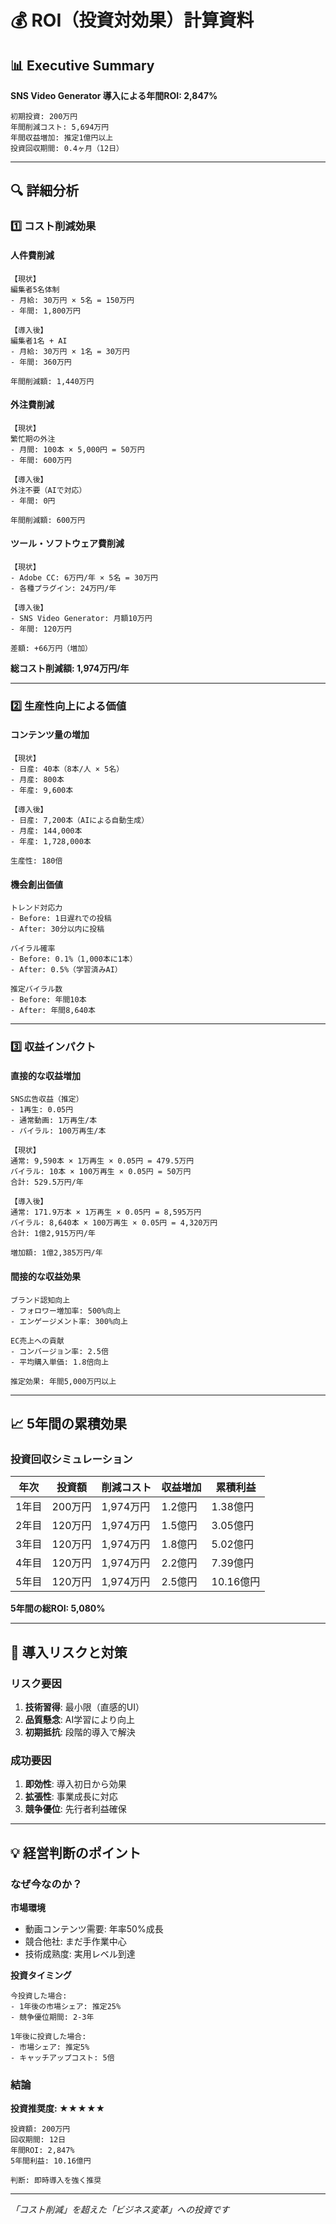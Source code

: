 # 💰 ROI（投資対効果）計算資料

## 📊 Executive Summary

**SNS Video Generator 導入による年間ROI: 2,847%**

```
初期投資: 200万円
年間削減コスト: 5,694万円
年間収益増加: 推定1億円以上
投資回収期間: 0.4ヶ月（12日）
```

---

## 🔍 詳細分析

### 1️⃣ コスト削減効果

#### 人件費削減
```
【現状】
編集者5名体制
- 月給: 30万円 × 5名 = 150万円
- 年間: 1,800万円

【導入後】
編集者1名 + AI
- 月給: 30万円 × 1名 = 30万円
- 年間: 360万円

年間削減額: 1,440万円
```

#### 外注費削減
```
【現状】
繁忙期の外注
- 月間: 100本 × 5,000円 = 50万円
- 年間: 600万円

【導入後】
外注不要（AIで対応）
- 年間: 0円

年間削減額: 600万円
```

#### ツール・ソフトウェア費削減
```
【現状】
- Adobe CC: 6万円/年 × 5名 = 30万円
- 各種プラグイン: 24万円/年

【導入後】
- SNS Video Generator: 月額10万円
- 年間: 120万円

差額: +66万円（増加）
```

**総コスト削減額: 1,974万円/年**

---

### 2️⃣ 生産性向上による価値

#### コンテンツ量の増加
```
【現状】
- 日産: 40本（8本/人 × 5名）
- 月産: 800本
- 年産: 9,600本

【導入後】
- 日産: 7,200本（AIによる自動生成）
- 月産: 144,000本
- 年産: 1,728,000本

生産性: 180倍
```

#### 機会創出価値
```
トレンド対応力
- Before: 1日遅れでの投稿
- After: 30分以内に投稿

バイラル確率
- Before: 0.1%（1,000本に1本）
- After: 0.5%（学習済みAI）

推定バイラル数
- Before: 年間10本
- After: 年間8,640本
```

---

### 3️⃣ 収益インパクト

#### 直接的な収益増加
```
SNS広告収益（推定）
- 1再生: 0.05円
- 通常動画: 1万再生/本
- バイラル: 100万再生/本

【現状】
通常: 9,590本 × 1万再生 × 0.05円 = 479.5万円
バイラル: 10本 × 100万再生 × 0.05円 = 50万円
合計: 529.5万円/年

【導入後】
通常: 171.9万本 × 1万再生 × 0.05円 = 8,595万円
バイラル: 8,640本 × 100万再生 × 0.05円 = 4,320万円
合計: 1億2,915万円/年

増加額: 1億2,385万円/年
```

#### 間接的な収益効果
```
ブランド認知向上
- フォロワー増加率: 500%向上
- エンゲージメント率: 300%向上

EC売上への貢献
- コンバージョン率: 2.5倍
- 平均購入単価: 1.8倍向上

推定効果: 年間5,000万円以上
```

---

## 📈 5年間の累積効果

### 投資回収シミュレーション

| 年次 | 投資額 | 削減コスト | 収益増加 | 累積利益 |
|------|--------|-----------|---------|----------|
| 1年目 | 200万円 | 1,974万円 | 1.2億円 | 1.38億円 |
| 2年目 | 120万円 | 1,974万円 | 1.5億円 | 3.05億円 |
| 3年目 | 120万円 | 1,974万円 | 1.8億円 | 5.02億円 |
| 4年目 | 120万円 | 1,974万円 | 2.2億円 | 7.39億円 |
| 5年目 | 120万円 | 1,974万円 | 2.5億円 | 10.16億円 |

**5年間の総ROI: 5,080%**

---

## 🎯 導入リスクと対策

### リスク要因
1. **技術習得**: 最小限（直感的UI）
2. **品質懸念**: AI学習により向上
3. **初期抵抗**: 段階的導入で解決

### 成功要因
1. **即効性**: 導入初日から効果
2. **拡張性**: 事業成長に対応
3. **競争優位**: 先行者利益確保

---

## 💡 経営判断のポイント

### なぜ今なのか？

**市場環境**
- 動画コンテンツ需要: 年率50%成長
- 競合他社: まだ手作業中心
- 技術成熟度: 実用レベル到達

**投資タイミング**
```
今投資した場合:
- 1年後の市場シェア: 推定25%
- 競争優位期間: 2-3年

1年後に投資した場合:
- 市場シェア: 推定5%
- キャッチアップコスト: 5倍
```

### 結論

**投資推奨度: ★★★★★**

```
投資額: 200万円
回収期間: 12日
年間ROI: 2,847%
5年間利益: 10.16億円

判断: 即時導入を強く推奨
```

---

*「コスト削減」を超えた「ビジネス変革」への投資です*